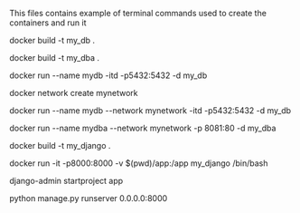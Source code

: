 This files contains example of terminal commands used to create the containers and run it


docker build -t my_db .


docker build -t my_dba .


docker run --name mydb -itd -p5432:5432 -d my_db 

docker network create mynetwork

docker run --name mydb --network mynetwork  -itd -p5432:5432 -d my_db 

docker run --name mydba --network mynetwork  -p 8081:80 -d my_dba

docker build -t my_django . 

docker run -it -p8000:8000 -v $(pwd)/app:/app my_django /bin/bash

django-admin startproject app

python manage.py runserver 0.0.0.0:8000

